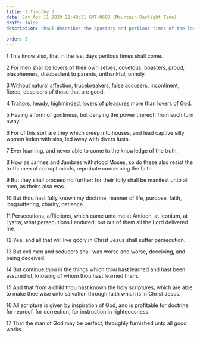 ```yaml
---
title: 2 Timothy 3
date: Sat Apr 11 2020 22:49:31 GMT-0600 (Mountain Daylight Time)
draft: false
description: "Paul describes the apostasy and perilous times of the last days—The scriptures guide man to salvation."

order: 3
---
```

    
1 This know also, that in the last days perilous times shall come.

2 For men shall be lovers of their own selves, covetous, boasters, proud, blasphemers, disobedient to parents, unthankful, unholy.

3 Without natural affection, trucebreakers, false accusers, incontinent, fierce, despisers of those that are good.

4 Traitors, heady, highminded, lovers of pleasures more than lovers of God.

5 Having a form of godliness, but denying the power thereof: from such turn away.

6 For of this sort are they which creep into houses, and lead captive silly women laden with sins, led away with divers lusts.

7 Ever learning, and never able to come to the knowledge of the truth.

8 Now as Jannes and Jambres withstood Moses, so do these also resist the truth: men of corrupt minds, reprobate concerning the faith.

9 But they shall proceed no further: for their folly shall be manifest unto all men, as theirs also was.

10 But thou hast fully known my doctrine, manner of life, purpose, faith, longsuffering, charity, patience.

11 Persecutions, afflictions, which came unto me at Antioch, at Iconium, at Lystra; what persecutions I endured: but out of them all the Lord delivered me.

12 Yea, and all that will live godly in Christ Jesus shall suffer persecution.

13 But evil men and seducers shall wax worse and worse, deceiving, and being deceived.

14 But continue thou in the things which thou hast learned and hast been assured of, knowing of whom thou hast learned them.

15 And that from a child thou hast known the holy scriptures, which are able to make thee wise unto salvation through faith which is in Christ Jesus.

16 All scripture is given by inspiration of God, and is profitable for doctrine, for reproof, for correction, for instruction in righteousness.

17 That the man of God may be perfect, throughly furnished unto all good works.
